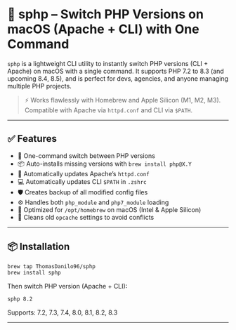 # 🧪 sphp – Switch PHP Versions on macOS (Apache + CLI) with One Command

`sphp` is a lightweight CLI utility to instantly switch PHP versions (CLI + Apache) on macOS with a single command. It supports PHP 7.2 to 8.3 (and upcoming 8.4, 8.5), and is perfect for devs, agencies, and anyone managing multiple PHP projects.

> ⚡️ Works flawlessly with Homebrew and Apple Silicon (M1, M2, M3). Compatible with Apache via `httpd.conf` and CLI via `$PATH`.

---

## ✅ Features

- 🔄 One-command switch between PHP versions
- 📦 Auto-installs missing versions with `brew install php@X.Y`
- 🔧 Automatically updates Apache’s `httpd.conf`
- 💻 Automatically updates CLI `$PATH` in `.zshrc`
- 🛡️ Creates backup of all modified config files
- ⚙️ Handles both `php_module` and `php7_module` loading
- 🍎 Optimized for `/opt/homebrew` on macOS (Intel & Apple Silicon)
- 🔁 Cleans old `opcache` settings to avoid conflicts

---

## 📦 Installation

```bash
brew tap ThomasDanilo96/sphp
brew install sphp
```

Then switch PHP version (Apache + CLI):
```bash
sphp 8.2
```
Supports: 7.2, 7.3, 7.4, 8.0, 8.1, 8.2, 8.3

---
